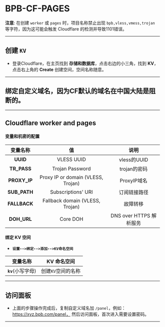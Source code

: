 # BPB-CF-PAGES

**注意**: 在创建 `worker` 或 `pages` 时，项目名称禁止出现 `bpb,vless,vmess,trojan` 等字符，因为这可能会触发 Cloudflare 的检测并导致1101错误。

---

## 创建 `KV`

- 登录Cloudflare，在主页找到 **存储和数据库**，点击右边的小三角，找到 **KV**，点击右上角的 **Create** 创建空间，空间名称随意。

---

## 绑定自定义域名，因为CF默认的域名在中国大陆是阻断的。

---

## Cloudflare worker and pages

#### 变量和机密的配置

| 变量名称 | 值 | 说明 |
| :-------------: | :-------------: | :-------------: |
| **UUID**  | VLESS UUID | vless的UUID |
| **TR_PASS**  | Trojan Password | trojan的密码 |
| **PROXY_IP**  | Proxy IP or domain (VLESS, Trojan) | ProxyIP域名 |
| **SUB_PATH**  | Subscriptions' URI | 订阅链接路径 |
| **FALLBACK**  | Fallback domain (VLESS, Trojan) | 故障转移 |
| **DOH_URL**  | Core DOH | DNS over HTTPS 解析服务 |

#### 绑定 KV 空间

- **`设置-->绑定-->添加-->KV命名空间`**

| 变量名称 | KV 命名空间 |
| :-------------: | :-------------: |
| **`kv`**(小写字母)  | 创建`KV`空间的名称  |

---

## 访问面板

- 上面的步骤操作完成后，复制自定义域名加 `/panel`，例如：https://xyz.bpb.com/panel， 然后访问面板，首次进入需要设置密码。

---
